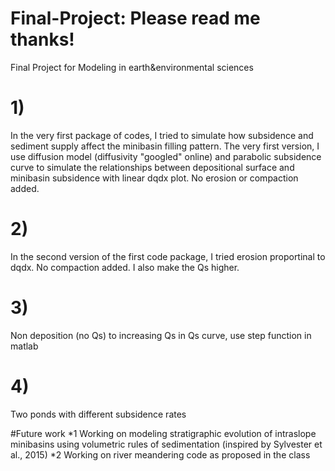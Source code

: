 # Final-Project: Please read me thanks!
Final Project for Modeling in earth&amp;environmental sciences
# 1) 
In the very first package of codes, I tried to simulate how subsidence and sediment supply affect the minibasin filling pattern. The very first version, I use diffusion model (diffusivity "googled" online) and parabolic subsidence curve to simulate the relationships between depositional surface and minibasin subsidence with linear dqdx plot. No erosion or compaction added.
# 2) 
In the second version of the first code package, I tried erosion proportinal to dqdx. No compaction added. I also make the Qs higher.

# 3)
Non deposition (no Qs) to increasing Qs in Qs curve, use step function in matlab

# 4)
Two ponds with different subsidence rates

#Future work
*1
Working on modeling stratigraphic evolution of intraslope minibasins using volumetric rules of sedimentation (inspired by Sylvester et al., 2015)
*2 
Working on river meandering code as proposed in the class

